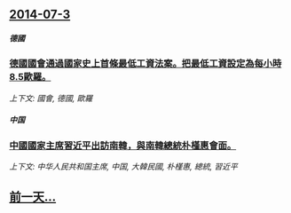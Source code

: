 ## [2014-07-3](/news/2014/07/3/index.md)

##### 德國
### [ 德國國會通過國家史上首條最低工資法案。把最低工資設定為每小時8.5歐羅。](/news/2014/07/3/德國國會通過國家史上首條最低工資法案-把最低工資設定為每小時85歐羅.md)
_上下文: 國會, 德國, 歐羅_

##### 中国
### [ 中國國家主席習近平出訪南韓，與南韓總統朴槿惠會面。](/news/2014/07/3/中國國家主席習近平出訪南韓-與南韓總統朴槿惠會面.md)
_上下文: 中华人民共和国主席, 中国, 大韓民國, 朴槿惠, 總統, 習近平_

## [前一天...](/news/2014/07/2/index.md)

